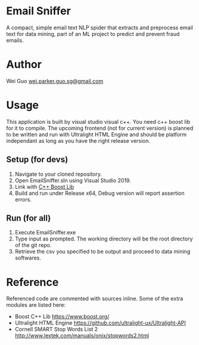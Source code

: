 # Email Sniffer
A compact, simple email text NLP spider that extracts and preprocess email text for data mining, part of an ML project to predict and prevent fraud emails.

# Author
Wei Guo wei.parker.guo.sg@gmail.com

# Usage
This application is built by visual studio visual c++. You need c++ boost lib for it to compile. The upcoming frontend (not for current version) is planned to be written and run with Ultralight HTML Engine and should be platform independant as long as you have the right release version.

## Setup (for devs)
1. Navigate to your cloned repository.
2. Open EmailSniffer.sln using Visual Studio 2019.
3. Link with <a href="https://www.boost.org/">C++ Boost Lib</a>
4. Build and run under Release x64, Debug version will report assertion errors.

## Run (for all)
1. Execute EmailSniffer.exe
2. Type input as prompted. The working directory will be the root directory of the git repo.
3. Retrieve the csv you specified to be output and proceed to data mining softwares.

# Reference
Referenced code are commented with sources inline. Some of the extra modules are listed here:
<ul>
<li> Boost C++ Lib <a href="https://www.boost.org/">https://www.boost.org/</a></li>
<li> Ultralight HTML Engine <a href="https://github.com/ultralight-ux/Ultralight-API">https://github.com/ultralight-ux/Ultralight-API</a></li>
<li> Cornell SMART Stop Words List 2 <a href="http://www.lextek.com/manuals/onix/stopwords2.html">http://www.lextek.com/manuals/onix/stopwords2.html</a></li>
</ul>